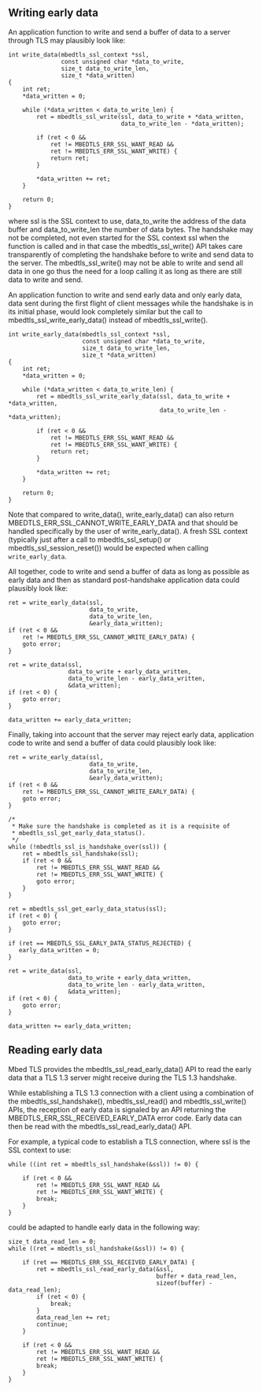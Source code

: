 
Writing early data
------------------

An application function to write and send a buffer of data to a server through
TLS may plausibly look like:

```
int write_data(mbedtls_ssl_context *ssl,
               const unsigned char *data_to_write,
               size_t data_to_write_len,
               size_t *data_written)
{
    int ret;
    *data_written = 0;

    while (*data_written < data_to_write_len) {
        ret = mbedtls_ssl_write(ssl, data_to_write + *data_written,
                                data_to_write_len - *data_written);

        if (ret < 0 &&
            ret != MBEDTLS_ERR_SSL_WANT_READ &&
            ret != MBEDTLS_ERR_SSL_WANT_WRITE) {
            return ret;
        }

        *data_written += ret;
    }

    return 0;
}
```
where ssl is the SSL context to use, data_to_write the address of the data
buffer and data_to_write_len the number of data bytes. The handshake may
not be completed, not even started for the SSL context ssl when the function is
called and in that case the mbedtls_ssl_write() API takes care transparently of
completing the handshake before to write and send data to the server. The
mbedtls_ssl_write() may not be able to write and send all data in one go thus
the need for a loop calling it as long as there are still data to write and
send.

An application function to write and send early data and only early data,
data sent during the first flight of client messages while the handshake is in
its initial phase, would look completely similar but the call to
mbedtls_ssl_write_early_data() instead of mbedtls_ssl_write().
```
int write_early_data(mbedtls_ssl_context *ssl,
                     const unsigned char *data_to_write,
                     size_t data_to_write_len,
                     size_t *data_written)
{
    int ret;
    *data_written = 0;

    while (*data_written < data_to_write_len) {
        ret = mbedtls_ssl_write_early_data(ssl, data_to_write + *data_written,
                                           data_to_write_len - *data_written);

        if (ret < 0 &&
            ret != MBEDTLS_ERR_SSL_WANT_READ &&
            ret != MBEDTLS_ERR_SSL_WANT_WRITE) {
            return ret;
        }

        *data_written += ret;
    }

    return 0;
}
```
Note that compared to write_data(), write_early_data() can also return
MBEDTLS_ERR_SSL_CANNOT_WRITE_EARLY_DATA and that should be handled
specifically by the user of write_early_data(). A fresh SSL context (typically
just after a call to mbedtls_ssl_setup() or mbedtls_ssl_session_reset()) would
be expected when calling `write_early_data`.

All together, code to write and send a buffer of data as long as possible as
early data and then as standard post-handshake application data could
plausibly look like:

```
ret = write_early_data(ssl,
                       data_to_write,
                       data_to_write_len,
                       &early_data_written);
if (ret < 0 &&
    ret != MBEDTLS_ERR_SSL_CANNOT_WRITE_EARLY_DATA) {
    goto error;
}

ret = write_data(ssl,
                 data_to_write + early_data_written,
                 data_to_write_len - early_data_written,
                 &data_written);
if (ret < 0) {
    goto error;
}

data_written += early_data_written;
```

Finally, taking into account that the server may reject early data, application
code to write and send a buffer of data could plausibly look like:
```
ret = write_early_data(ssl,
                       data_to_write,
                       data_to_write_len,
                       &early_data_written);
if (ret < 0 &&
    ret != MBEDTLS_ERR_SSL_CANNOT_WRITE_EARLY_DATA) {
    goto error;
}

/*
 * Make sure the handshake is completed as it is a requisite of
 * mbedtls_ssl_get_early_data_status().
 */
while (!mbedtls_ssl_is_handshake_over(ssl)) {
    ret = mbedtls_ssl_handshake(ssl);
    if (ret < 0 &&
        ret != MBEDTLS_ERR_SSL_WANT_READ &&
        ret != MBEDTLS_ERR_SSL_WANT_WRITE) {
        goto error;
    }
}

ret = mbedtls_ssl_get_early_data_status(ssl);
if (ret < 0) {
    goto error;
}

if (ret == MBEDTLS_SSL_EARLY_DATA_STATUS_REJECTED) {
   early_data_written = 0;
}

ret = write_data(ssl,
                 data_to_write + early_data_written,
                 data_to_write_len - early_data_written,
                 &data_written);
if (ret < 0) {
    goto error;
}

data_written += early_data_written;
```

Reading early data
------------------
Mbed TLS provides the mbedtls_ssl_read_early_data() API to read the early data
that a TLS 1.3 server might receive during the TLS 1.3 handshake.

While establishing a TLS 1.3 connection with a client using a combination
of the mbedtls_ssl_handshake(), mbedtls_ssl_read() and mbedtls_ssl_write() APIs,
the reception of early data is signaled by an API returning the
MBEDTLS_ERR_SSL_RECEIVED_EARLY_DATA error code. Early data can then be read
with the mbedtls_ssl_read_early_data() API.

For example, a typical code to establish a TLS connection, where ssl is the SSL
context to use:
```
while ((int ret = mbedtls_ssl_handshake(&ssl)) != 0) {

    if (ret < 0 &&
        ret != MBEDTLS_ERR_SSL_WANT_READ &&
        ret != MBEDTLS_ERR_SSL_WANT_WRITE) {
        break;
    }
}
```
could be adapted to handle early data in the following way:
```
size_t data_read_len = 0;
while ((ret = mbedtls_ssl_handshake(&ssl)) != 0) {

    if (ret == MBEDTLS_ERR_SSL_RECEIVED_EARLY_DATA) {
        ret = mbedtls_ssl_read_early_data(&ssl,
                                          buffer + data_read_len,
                                          sizeof(buffer) - data_read_len);
        if (ret < 0) {
            break;
        }
        data_read_len += ret;
        continue;
    }

    if (ret < 0 &&
        ret != MBEDTLS_ERR_SSL_WANT_READ &&
        ret != MBEDTLS_ERR_SSL_WANT_WRITE) {
        break;
    }
}
```
